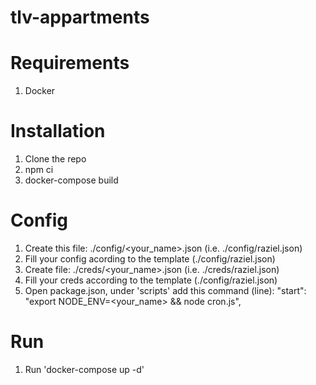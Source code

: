 # tlv-appartments

# Requirements
1. Docker

# Installation
1. Clone the repo
2. npm ci
3. docker-compose build

# Config
1. Create this file: ./config/<your_name>.json (i.e. ./config/raziel.json)
2. Fill your config acording to the template (./config/raziel.json)
3. Create file: ./creds/<your_name>.json (i.e. ./creds/raziel.json)
4. Fill your creds according to the template (./config/raziel.json)
5. Open package.json, under 'scripts' add this command (line):
    "start": "export NODE_ENV=<your_name> && node cron.js",

# Run
1. Run 'docker-compose up -d'